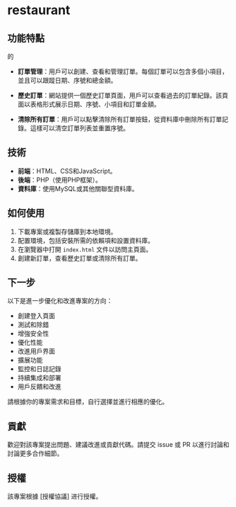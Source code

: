 # restaurant

## 功能特點
的
- **訂單管理**：用戶可以創建、查看和管理訂單。每個訂單可以包含多個小項目，並且可以跟蹤日期、序號和總金額。

- **歷史訂單**：網站提供一個歷史訂單頁面，用戶可以查看過去的訂單紀錄。該頁面以表格形式展示日期、序號、小項目和訂單金額。

- **清除所有訂單**：用戶可以點擊清除所有訂單按鈕，從資料庫中刪除所有訂單記錄。這樣可以清空訂單列表並重置序號。

## 技術

- **前端**：HTML、CSS和JavaScript。
- **後端**：PHP（使用PHP框架）。
- **資料庫**：使用MySQL或其他關聯型資料庫。

## 如何使用

1. 下載專案或複製存儲庫到本地環境。
2. 配置環境，包括安裝所需的依賴項和設置資料庫。
3. 在瀏覽器中打開 `index.html` 文件以訪問主頁面。
4. 創建新訂單，查看歷史訂單或清除所有訂單。

## 下一步

以下是進一步優化和改進專案的方向：

- 創建登入頁面
- 測試和除錯
- 增強安全性
- 優化性能
- 改進用戶界面
- 擴展功能
- 監控和日誌記錄
- 持續集成和部署
- 用戶反饋和改進

請根據你的專案需求和目標，自行選擇並進行相應的優化。

## 貢獻

歡迎對該專案提出問題、建議改進或貢獻代碼。請提交 issue 或 PR 以進行討論和討論更多合作細節。

## 授權

該專案根據 [授權協議] 进行授權。

